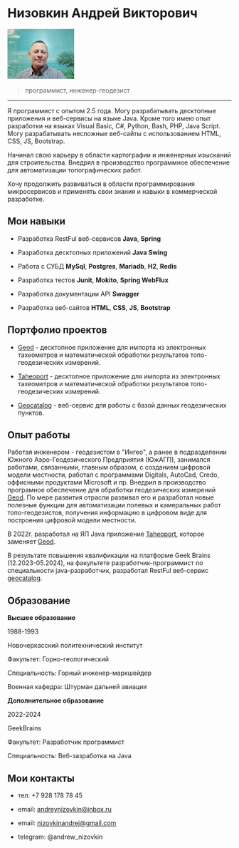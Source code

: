 # Низовкин Андрей Викторович

![фото](./images/me.jpg)
> программист, инженер-геодезист
---
Я программист с опытом 2.5 года. Могу разрабатывать десктопные приложения и веб-сервисы на языке Java. Кроме того имею опыт разработки на языках Visual Basic, C#, Python, Bash, PHP, Java Script. Могу разрабатывать несложные веб-сайты с использованием HTML, CSS, JS, Bootstrap.

Начинал свою карьеру в области картографии и инженерных изысканий для строительства. Внедрял в производство программное обеспечение для автоматизации топографических работ.

Хочу продолжить развиваться в области программирования микросервисов и применять свои знания и навыки в коммерческой разработке.

## Мои навыки

- Разработка RestFul веб-сервисов **Java**, **Spring**

- Разработка десктопных приложений **Java Swing**

- Работа с СУБД **MySql**, **Postgres**, **Mariadb**, **H2**, **Redis**

- Разработка тестов **Junit**, **Mokito**, **Spring WebFlux**

- Разработка документации API **Swagger**

- Разработка веб-сайтов **HTML**, **CSS**, **JS**, **Bootstrap** 

## Портфолио проектов

- [Geod](https://geod2000.ru/) - десктопное приложение для импорта из электронных тахеометров и математической обработки результатов топо-геодезических измерений.

- [Taheoport](https://github.com/AndrewNizovkin/Taheoport.git) - десктопное приложение для импорта из электронных тахеометров и математической обработки результатов топо-геодезических измерений.

- [Geocatalog](https://github.com/AndrewNizovkin/diploma) - веб-сервис для работы с базой данных геодезических пунктов.

## Опыт работы

Работая инженером - геодезистом в "Ингео", а ранее в подразделении Южного Аэро-Геодезического Предприятия (ЮжАГП), занимался работами, связанными, главным образом, с созданием цифровой модели местности, работал с программами Digitals, AutoCad, Credo, оффисными продуктами Microsoft и пр. Внедрил в производство програмное обеспечение для обработки геодезических измерений [Geod](https://geod2000.ru/). По мере развития отрасли развивал его и разработал новые полезные функции для автоматизации полевых и камеральных работ топо-геодезистов, получения информацию в цифровом виде для построения цифровой модели местности.

В 2022г. разработал на ЯП Java приложение [Taheoport](https://github.com/AndrewNizovkin/Taheoport.git), которое заменяет [Geod](https://geod2000.ru/).

В результате повышения квалификации на платформе Geek Brains (12.2023-05.2024), на факультете разработчик-программист по специальности java-разработчик, разработал RestFul веб-сервис [geocatalog](https://github.com/AndrewNizovkin/diploma).


## Образование

**Высшее образование**

1988-1993

Новочеркасский политехнический институт

Факультет: Горно-геологический

Специальность: Горный инженер-маркшейдер

Военная кафедра: Штурман дальней авиации

**Дополнительное образование**

2022-2024

GeekBrains

Факультет: Разработчик программист

Специальность: Веб-зазработка на Java







## Мои контакты

- тел:   +7 928 178 78 45

- email: andreynizovkin@inbox.ru

- email: nizovkinandrej@gmail.com

- telegram: @andrew_nizovkin
